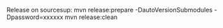 
Release on sourcesup:
  mvn release:prepare -DautoVersionSubmodules -Dpassword=xxxxxx
  mvn release:clean
